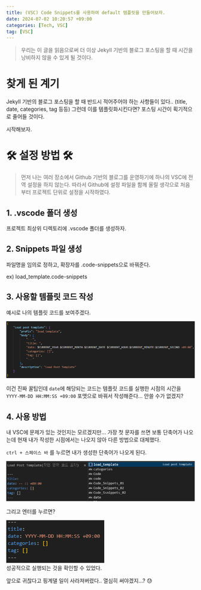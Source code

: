 ```yaml
---
title: (VSC) Code Snippets를 사용하여 default 템플릿을 만들어보자.
date: 2024-07-02 10:20:57 +09:00
categories: [Tech, VSC]
tag: [VSC]
---
```


> 우리는 이 글을 읽음으로써 더 이상 Jekyll 기반의 블로그 포스팅을 할 때 시간을 낭비하지 않을 수 있게 될 것이다.

# 찾게 된 계기

Jekyll 기반의 블로그 포스팅을 할 때 반드시 적어주어야 하는 사항들이 있다.. (title, date, categories, tag 등등)
그런데 이를 템플릿화시킨다면? 포스팅 시간이 획기적으로 줄어들 것이다.

시작해보자.

# 🛠 설정 방법 🛠
> 먼저 나는 여러 장소에서 Github 기반의 블로그를 운영하기에 하나의 VSC에 전역 설정을 하지 않는다.
> 따라서 Github에 설정 파일을 함께 올릴 생각으로 처음부터 프로젝트 단위로 설정을 시작하였다.

## 1. .vscode 폴더 생성
프로젝트 최상위 디렉토리에 .vscode 폴더를 생성하자.

## 2. Snippets 파일 생성
파일명을 임의로 정하고, 확장자를 .code-snippets으로 바꿔준다.

ex) load_template.code-snippets

## 3. 사용할 템플릿 코드 작성
예시로 나의 템플릿 코드를 보여주겠다.

<div align="left">
    <img src="./assets/images/Code_Snippets/Code_Snippets_01.png" alt="Code_Snippets_01">  
</div>

이건 진짜 꿀팁인데 `date`에 해당되는 코드는 템플릿 코드를 실행한 시점의 시간을 `YYYY-MM-DD HH:MM:SS +09:00` 포맷으로 바꿔서 작성해준다... 안쓸 수가 없겠지?

## 4. 사용 방법
내 VSC에 문제가 있는 것인지는 모르겠지만... 가장 첫 문자를 쓰면 보통 단축어가 나오는데 현재 내가 작성한 시점에서는 나오지 않아 다른 방법으로 대체했다.

`ctrl + 스페이스 바` 를 누르면 내가 생성한 단축어가 나오게 된다.
<div align="left">
    <img src="./assets/images/Code_Snippets/Code_Snippets_02.png" alt="Code_Snippets_02">  
</div>

그리고 엔터를 누르면?  
<div align="left">
    <img src="./assets/images/Code_Snippets/Code_Snippets_03.png" alt="Code_Snippets_03">  
</div>
성공적으로 실행되는 것을 확인할 수 있었다.

앞으로 귀찮다고 핑계댈 일이 사라져버렸다..
열심히 써야겠지...? 😓